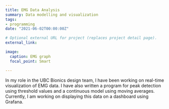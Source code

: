 ```yaml
---
title: EMG Data Analysis
summary: Data modelling and visualization
tags:
- programming
date: "2021-06-02T00:00:00Z"

# Optional external URL for project (replaces project detail page).
external_link: 

image:
  caption: EMG graph
  focal_point: Smart

---
```


In my role in the UBC Bionics design team, I have been working on real-time visualization of EMG data.
I have also written a program for peak detection using threshold values and a continuous model using moving averages.
Currently, I am working on displaying this data on a dashboard using Grafana. 